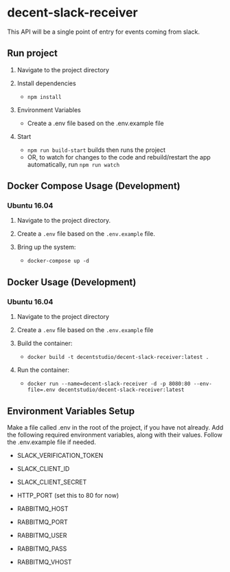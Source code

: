 # decent-slack-receiver

This API will be a single point of entry for events coming from slack.

## Run project

1. Navigate to the project directory

2. Install dependencies
   - `npm install`

3. Environment Variables
   - Create a .env file based on the .env.example file

4. Start
   - `npm run build-start` builds then runs the project
   - OR, to watch for changes to the code and rebuild/restart the app automatically, run `npm run watch`


## Docker Compose Usage (Development)
### Ubuntu 16.04

1. Navigate to the project directory.

2. Create a `.env` file based on the `.env.example` file.

3. Bring up the system:
   - `docker-compose up -d`

## Docker Usage (Development)
### Ubuntu 16.04

1. Navigate to the project directory

2. Create a `.env` file based on the `.env.example` file

3. Build the container:
   - `docker build -t decentstudio/decent-slack-receiver:latest .`

4. Run the container:
   - `docker run --name=decent-slack-receiver -d -p 8080:80 --env-file=.env decentstudio/decent-slack-receiver:latest`

## Environment Variables Setup

Make a file called .env in the root of the project, if you have not already. Add the following required environment variables, along with their values. Follow the .env.example file if needed.

- SLACK_VERIFICATION_TOKEN

- SLACK_CLIENT_ID

- SLACK_CLIENT_SECRET

- HTTP_PORT (set this to 80 for now)

- RABBITMQ_HOST

- RABBITMQ_PORT

- RABBITMQ_USER

- RABBITMQ_PASS

- RABBITMQ_VHOST
